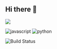 ## Hi there 👋

[<img src='https://img.shields.io/badge/LinkedIn-0077B5?style=for-the-badge&logo=linkedin&logoColor=white'>](https://www.linkedin.com/in/russell-gooday-1b890a69/)

<img alt='javascript' src='https://img.shields.io/badge/JavaScript-F7DF1E?style=for-the-badge&logo=javascript&logoColor=black'> <img alt='python' src='https://img.shields.io/badge/Python-3776AB?style=for-the-badge&logo=python&logoColor=white]'>
	
![Build Status](https://img.shields.io/badge/build-passing-brightgreen)
